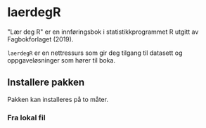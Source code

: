 # laerdegR
"Lær deg R" er en innføringsbok i statistikkprogrammet R utgitt av Fagbokforlaget (2019). 

`laerdegR` er en nettressurs som gir deg tilgang til datasett og oppgaveløsninger som hører til boka.

## Installere pakken
Pakken kan installeres på to måter.

### Fra lokal fil
